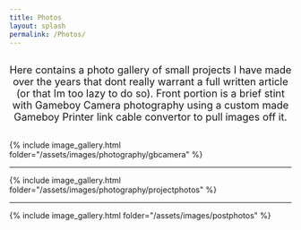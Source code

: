 ```yaml
---
title: Photos
layout: splash
permalink: /Photos/
---
```

<br>
<center><font size="4">Here contains a photo gallery of small projects I have made over the years that dont really warrant a full written article (or that Im too lazy to do so). Front portion is a brief stint with Gameboy Camera photography using a custom made Gameboy Printer link cable convertor to pull images off it.</font></center><br> 


{% include image_gallery.html folder="/assets/images/photography/gbcamera" %}

___

{% include image_gallery.html folder="/assets/images/photography/projectphotos" %}

___

{% include image_gallery.html folder="/assets/images/postphotos" %}


